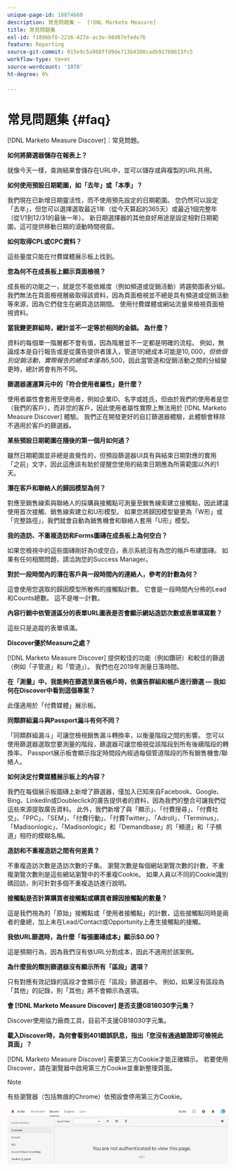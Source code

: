 ```yaml
---
unique-page-id: 18874660
description: 常見問題集 —  [!DNL Marketo Measure]
title: 常見問題集
exl-id: f1896bf8-2216-427e-ac3e-98d87efede76
feature: Reporting
source-git-commit: 915e9c5a968ffd9de713b4308cadb91768613fc5
workflow-type: tm+mt
source-wordcount: '1078'
ht-degree: 0%

---
```


# 常見問題集 {#faq}

[!DNL Marketo Measure Discover]：常見問題。

**如何將篩選器儲存在報表上？**

就像今天一樣，查詢結果會儲存在URL中，並可以儲存或與複製的URL共用。

**如何使用預設日期範圍，如「去年」或「本季」？**

我們現在已新增日期靈活性，而不使用預先設定的日期範圍。 您仍然可以設定「去年」，但您可以選擇選取最近1年（從今天算起的365天）或最近1個完整年（從1/1到12/31的最後一年）。 新日期選擇器的其他良好用途是設定相對日期範圍，這可提供移動日期的滾動時間視窗。

**如何取得CPL或CPC資料？**

這些量度只能在付費媒體展示板上找到。

**您為何不在成長板上顯示頁面檢視？**

成長板的功能之一，就是您不能依維度（例如頻道或促銷活動）將趨勢圖表分組。 我們無法在頁面檢視層級取得該資料，因為頁面檢視並不總是具有頻道或促銷活動等來源，因為它們發生在網頁造訪期間。 使用付費媒體或網站流量來檢視頁面檢視資料。

**當我變更群組時，總計並不一定等於相同的金額。 為什麼？**

資料的每個單一階層都不會有值，因為階層並不一定都是明確的流程。 例如，無論成本是自行報告或是從廣告提供者匯入，管道1的總成本可能是$10,000，但依個別促銷活動，實際報告的總成本僅為$5,500，因此當管道和促銷活動之間的分組變更時，總計將會有所不同。

**篩選器運運算元中的「符合使用者屬性」是什麼？**

使用者屬性會套用至使用者，例如企業ID、名字或姓氏，但由於我們的使用者是您（我們的客戶），而非您的客戶，因此使用者屬性實際上無法用於 [!DNL Marketo Measure Discover] 體驗。 我們正在開發更好的自訂篩選器體驗，此體驗會移除不適用於客戶的篩選器。

**某些預設日期範圍在隨後的第一個月如何過？**

雖然日期範圍並非總是直覺性的，但預設篩選器UI具有與結束日期對應的實用「之前」文字，因此這應該有助於提醒您使用的結束日期應為所需範圍以外的1天。

**潛在客戶和聯絡人的歸因模型為何？**

對應至銷售線索與聯絡人的採購員接觸點可測量至銷售線索建立接觸點，因此建議使用首次接觸、銷售線索建立和U形模型。 如果您將歸因模型變更為「W形」或「完整路徑」，我們就會自動為銷售機會和聯絡人套用「U形」模型。

**我的造訪、不重複造訪和Forms圖磚在成長板上為何空白？**

如果您檢視中的這些圖磚剛好為0或空白，表示系統沒有為您的帳戶布建圖磚。 如果有任何相關問題，請洽詢您的Success Manager。

**對於一段時間內的潛在客戶與一段時間內的連絡人，參考的計數為何？**

這會使用您選取的歸因模型所散佈的接觸點計數。 它會是一段時間內分佈的Lead和Counts總數。 這不是唯一計數。

**內容行銷中依管道區分的表單URL圖表是否會顯示網站造訪次數或表單填寫數？**

這些只是追蹤的表單填滿。

**Discover優於Measure之處？**

[!DNL Marketo Measure Discover] 提供較佳的功能（例如鑽研）和較佳的篩選（例如「子管道」和「管道」）。 我們也在2019年測量日落時間。

**在「測量」中，我能夠在篩選至廣告帳戶時，依廣告群組和帳戶進行篩選 — 我如何在Discover中看到這個專案？**

此僅適用於「付費媒體」展示板。

**同類群組漏斗與Passport漏斗有何不同？**

「同類群組漏斗」可讓您檢視銷售漏斗轉換率，以衡量階段之間的影響。 您可以使用篩選器選取您要測量的階段，篩選器可讓您檢視從該階段到所有後續階段的轉換率。 Passport展示板會顯示指定時間段內經過每個管道階段的所有銷售機會/聯絡人。

**如何決定付費媒體展示板上的內容？**

我們在每個展示板圖磚上新增了篩選器，僅加入已知來自Facebook、Google、Bing、LinkedIn或Doubleclick的廣告提供者的資料，因為我們的整合可讓我們從這些來源提取廣告資料。 此外，我們新增了與「顯示」、「付費搜尋」、「付費社交」、「PPC」、「SEM」、「付費行動」、「付費Twitter」、「Adroll」、「Terminus」、「Madisonlogic」、「Madisonlogic」和「Demandbase」的「頻道」和「子頻道」相符的模糊名稱。

**造訪和不重複造訪之間有何差異？**

不重複造訪次數是造訪次數的子集。 瀏覽次數是每個網站瀏覽次數的計數，不重複瀏覽次數則是這些網站瀏覽中的不重複Cookie。 如果人員以不同的Cookie識別碼回訪，則可針對多個不重複造訪進行說明。

**接觸點是否計算購買者接觸點或購買者歸因接觸點的數量？**

這是我們視為的「原始」接觸點或「使用者接觸點」的計數，這些接觸點同時是兩者的彙總，加上未在Lead/Contact或Opportunity上產生接觸點的接觸。

**我依URL篩選時，為什麼「每張圖磚成本」顯示$0.00？**

這是預期行為，因為我們沒有依URL分割成本，因此不適用於該案例。

**為什麼我的類別篩選器沒有顯示所有「區段」選項？**

只有對應有效記錄的區段才會顯示在「區段」篩選器中。 例如，如果沒有區段為「其他」的記錄，則「其他」將不會顯示為選項。

**會 [!DNL Marketo Measure Discover] 是否支援GB18030字元集？**

Discover使用協力廠商工具，目前不支援GB18030字元集。

**載入Discover時，為何會看到401錯誤訊息，指出「您沒有通過驗證即可檢視此頁面」？**

[!DNL Marketo Measure Discover] 需要第三方Cookie才能正確顯示。 若要使用Discover，請在瀏覽器中啟用第三方Cookie並重新整理頁面。

>[!NOTE]
>
>有些瀏覽器（包括無痕的Chrome）依預設會停用第三方Cookie。

![](assets/faq-1.png)